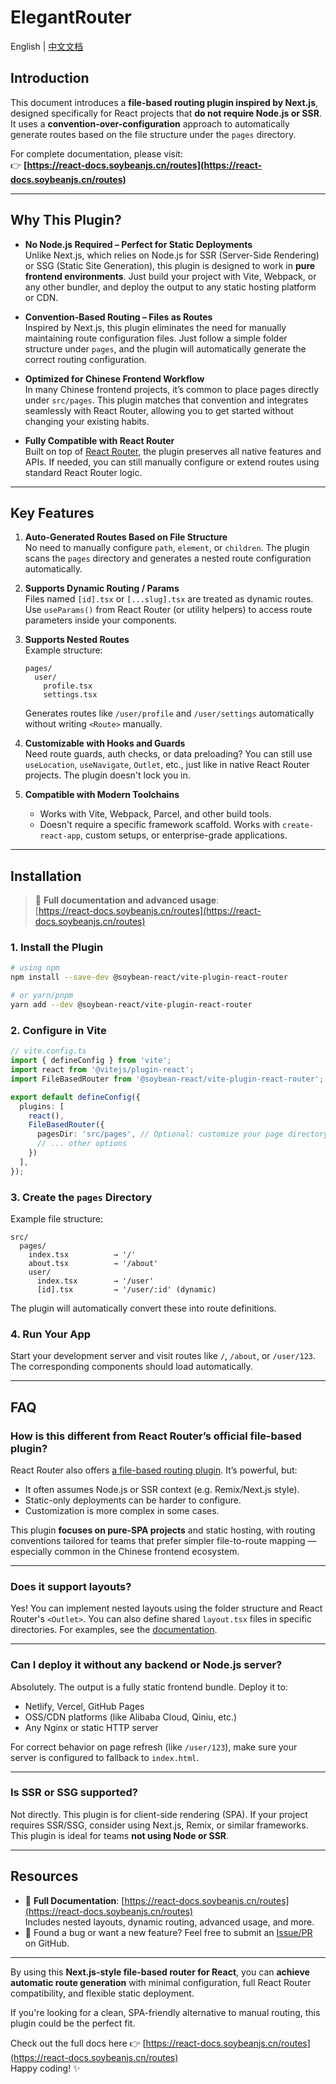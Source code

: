 # ElegantRouter

English | [中文文档](./README.zh-CN.md)

## Introduction

This document introduces a **file-based routing plugin inspired by Next.js**, designed specifically for React projects that **do not require Node.js or SSR**. It uses a **convention-over-configuration** approach to automatically generate routes based on the file structure under the `pages` directory.

For complete documentation, please visit:  
👉 **[https://react-docs.soybeanjs.cn/routes](https://react-docs.soybeanjs.cn/routes)**

---

## Why This Plugin?

- **No Node.js Required – Perfect for Static Deployments**  
  Unlike Next.js, which relies on Node.js for SSR (Server-Side Rendering) or SSG (Static Site Generation), this plugin is designed to work in **pure frontend environments**. Just build your project with Vite, Webpack, or any other bundler, and deploy the output to any static hosting platform or CDN.

- **Convention-Based Routing – Files as Routes**  
  Inspired by Next.js, this plugin eliminates the need for manually maintaining route configuration files. Just follow a simple folder structure under `pages`, and the plugin will automatically generate the correct routing configuration.

- **Optimized for Chinese Frontend Workflow**  
  In many Chinese frontend projects, it’s common to place pages directly under `src/pages`. This plugin matches that convention and integrates seamlessly with React Router, allowing you to get started without changing your existing habits.

- **Fully Compatible with React Router**  
  Built on top of [React Router](https://reactrouter.com/), the plugin preserves all native features and APIs. If needed, you can still manually configure or extend routes using standard React Router logic.

---

## Key Features

1. **Auto-Generated Routes Based on File Structure**  
   No need to manually configure `path`, `element`, or `children`. The plugin scans the `pages` directory and generates a nested route configuration automatically.

2. **Supports Dynamic Routing / Params**  
   Files named `[id].tsx` or `[...slug].tsx` are treated as dynamic routes. Use `useParams()` from React Router (or utility helpers) to access route parameters inside your components.

3. **Supports Nested Routes**  
   Example structure:
   ```
   pages/
     user/
       profile.tsx
       settings.tsx
   ```
   Generates routes like `/user/profile` and `/user/settings` automatically without writing `<Route>` manually.

4. **Customizable with Hooks and Guards**  
   Need route guards, auth checks, or data preloading? You can still use `useLocation`, `useNavigate`, `Outlet`, etc., just like in native React Router projects. The plugin doesn't lock you in.

5. **Compatible with Modern Toolchains**  
   - Works with Vite, Webpack, Parcel, and other build tools.  
   - Doesn't require a specific framework scaffold. Works with `create-react-app`, custom setups, or enterprise-grade applications.

---

## Installation

> 📘 **Full documentation and advanced usage**:  
> [https://react-docs.soybeanjs.cn/routes](https://react-docs.soybeanjs.cn/routes)

### 1. Install the Plugin

```bash
# using npm
npm install --save-dev @soybean-react/vite-plugin-react-router

# or yarn/pnpm
yarn add --dev @soybean-react/vite-plugin-react-router
```

### 2. Configure in Vite

```ts
// vite.config.ts
import { defineConfig } from 'vite';
import react from '@vitejs/plugin-react';
import FileBasedRouter from '@soybean-react/vite-plugin-react-router';

export default defineConfig({
  plugins: [
    react(),
    FileBasedRouter({
      pagesDir: 'src/pages', // Optional: customize your page directory
      // ... other options
    })
  ],
});
```

### 3. Create the `pages` Directory

Example file structure:
```
src/
  pages/
    index.tsx          → '/'
    about.tsx          → '/about'
    user/
      index.tsx        → '/user'
      [id].tsx         → '/user/:id' (dynamic)
```

The plugin will automatically convert these into route definitions.

### 4. Run Your App

Start your development server and visit routes like `/`, `/about`, or `/user/123`. The corresponding components should load automatically.

---

## FAQ

### How is this different from React Router’s official file-based plugin?

React Router also offers [a file-based routing plugin](https://reactrouter.com/en/main/routers/picking-a-router). It’s powerful, but:

- It often assumes Node.js or SSR context (e.g. Remix/Next.js style).
- Static-only deployments can be harder to configure.
- Customization is more complex in some cases.

This plugin **focuses on pure-SPA projects** and static hosting, with routing conventions tailored for teams that prefer simpler file-to-route mapping — especially common in the Chinese frontend ecosystem.

---

### Does it support layouts?

Yes! You can implement nested layouts using the folder structure and React Router's `<Outlet>`. You can also define shared `layout.tsx` files in specific directories. For examples, see the [documentation](https://react-docs.soybeanjs.cn/routes#layout-layout-support).

---

### Can I deploy it without any backend or Node.js server?

Absolutely. The output is a fully static frontend bundle. Deploy it to:

- Netlify, Vercel, GitHub Pages  
- OSS/CDN platforms (like Alibaba Cloud, Qiniu, etc.)  
- Any Nginx or static HTTP server

For correct behavior on page refresh (like `/user/123`), make sure your server is configured to fallback to `index.html`.

---

### Is SSR or SSG supported?

Not directly. This plugin is for client-side rendering (SPA). If your project requires SSR/SSG, consider using Next.js, Remix, or similar frameworks. This plugin is ideal for teams **not using Node or SSR**.

---

## Resources

- 📘 **Full Documentation**: [https://react-docs.soybeanjs.cn/routes](https://react-docs.soybeanjs.cn/routes)  
  Includes nested layouts, dynamic routing, advanced usage, and more.
- 💬 Found a bug or want a new feature? Feel free to submit an [Issue/PR](https://github.com/soybeanjs/soybeanjs/issues) on GitHub.

---

By using this **Next.js-style file-based router for React**, you can **achieve automatic route generation** with minimal configuration, full React Router compatibility, and flexible static deployment.

If you're looking for a clean, SPA-friendly alternative to manual routing, this plugin could be the perfect fit.

Check out the full docs here 👉 [https://react-docs.soybeanjs.cn/routes](https://react-docs.soybeanjs.cn/routes)  
Happy coding! ✨